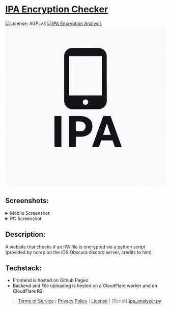 # [IPA Encryption Checker](https://andres9890.github.io/ipa-encryption-checker/)
![License: AGPLv3](https://img.shields.io/badge/License-MIT-blue.svg)
[![IPA Encryption Analysis](https://github.com/Andres9890/ipa-encryption-checker/actions/workflows/ipa-analysis.yml/badge.svg)](https://github.com/Andres9890/ipa-encryption-checker/actions/workflows/ipa-analysis.yml)
![image](icon/IPA_icon.png)

## Screenshots:

<details>
<summary>Mobile Screenshot</summary>
  <p float="left">
  <img width="250" src="Screenshots/ScreenShot_Mobile_Dark.png" />
  </p>
</details>

<details>
<summary>PC Screenshot</summary>
  <p float="left">
  <img width="900" src="Screenshots/ScreenShot_PC_dark.png" />
  </p>
</details>

## Description:

A website that checks if an IPA file is encrypted via a python script (provided by norep on the iOS Obscura discord server, credits to him)

## Techstack:

- Frontend is hosted on Github Pages
- Backend and File uploading is hosted on a CloudFlare worker and on CloudFlare R2

> [Terms of Service](https://andres9890.github.io/ipa-encryption-checker/routes/terms) | [Privacy Policy](https://andres9890.github.io/ipa-encryption-checker/routes/privacy) | [License](LICENSE) | [Script]([ipa_analyzer.py](https://andres9890.github.io/ipa-encryption-checker/routes/script)
